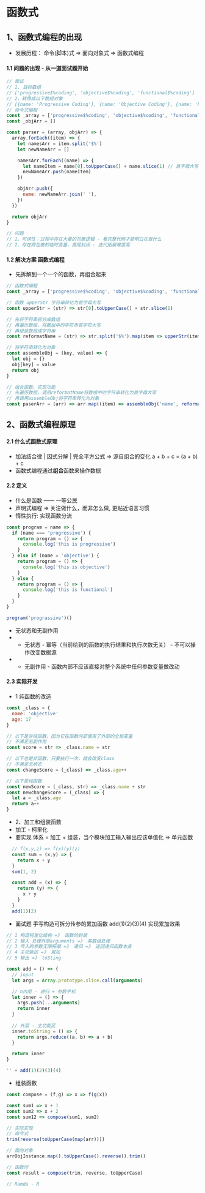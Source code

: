 # 函数式
## 1、函数式编程的出现
* 发展历程： 命令(脚本)式 => 面向对象式 => 函数式编程

#### 1.1 问题的出现 - 从一道面试题开始
```js
// 面试
// 1. 目标数组
// ['progressive$%coding', 'objective$%coding', 'functional$%coding']
// 2、转换成以下数组对象
// [{name: 'Progressive Coding'}, {name: 'Objective Coding'}, {name: 'Functional Coding'}]
// 命令式编程
const _array = ['progressive$%coding', 'objective$%coding', 'functional$%coding']
const _objArr = []

const parser = (array, objArr) => {
  array.forEach((item) => {
    let namesArr = item.split('$%')
    let newNameArr = []

    namesArr.forEach((name) => {
      let nameItem = name[0].toUpperCase() + name.slice(1) // 首字母大写
      newNameArr.push(nameItem)
    })

    objArr.push({
      name: newNameArr.join(' '),
    })
  })

  return objArr
}

// 问题
// 1、可读性：过程中存在大量的包裹逻辑 - 看完整代码才能明白在做什么
// 2、存在跨包裹的临时变量，首尾封闭 - 迭代拓展难度高
```

#### 1.2 解决方案 函数式编程
* 先拆解到一个一个的函数，再组合起来
```js
// 函数式编程
const _array = ['progressive$%coding', 'objective$%coding', 'functional$%coding']

// 函数 upperStr 字符串转化为首字母大写
const upperStr = (str) => str[0].toUpperCase() + str.slice(1)

// 先将字符串拆分成数组
// 再遍历数组，将数组中的字符串首字符大写
// 再组装数组成字符串
const reformatName = (str) => str.split('$%').map(item => upperStr(item)).join(' ')

// 将字符串转化为对象
const assembleObj = (key, value) => {
  let obj = {}
  obj[key] = value
  return obj
}

// 组合函数，实现功能
// 先遍历数组，调用reformatName将数组中的字符串转化为首字母大写
// 再调用assembleObj将字符串转化为对象
const paserArr = (arr) => arr.map((item) => assembleObj('name', reformatName(item)))
```

## 2、函数式编程原理
#### 2.1 什么式函数式原理
* 加法结合律 | 因式分解 | 完全平方公式 => 源自组合的变化 a + b + c = (a + b) + c
* 函数式编程通过**组合**函数来操作数据

#### 2.2 定义
* 什么是函数 —— 一等公民
* 声明式编程 => 关注做什么，而非怎么做, 更贴近语言习惯
* 惰性执行: 实现函数分流
```js
const program = name => {
  if (name === 'progressive') { 
    return program = () => {
      console.log('this is progressive')
    }
  } else if (name = 'objective') {
    return program = () => {
      console.log('this is objective')
    }
  } else {
    return program = () => {
      console.log('this is functional')
    }
  }
}

program('prograssive')()
```
* 无状态和无副作用
* * 无状态 - 幂等（当前给到的函数的执行结果和执行次数无关） - 不可以操作改变数据源
* * 无副作用 - 函数内部不应该直接对整个系统中任何参数变量做改动

#### 2.3 实际开发
* 1 纯函数的改造
```js
const _class = {
  name: 'objective'
  age: 17
}

// 以下是非纯函数，因为它在函数内部使用了外部的全局变量
// 不满足无副作用
const score = str => _class.name = str

// 以下也是非函数，只要执行一次，就会改变class
// 不满足无状态
const changeScore = (_class) => _class.age++

// 以下是纯函数
const newScore = (_class, str) => _class.name + str
const newchangeScore = (_class) => {
  let a = _class.age
  return a++
}
```

* 2、加工和组装函数
* 加工 - 柯里化
* 要实现 体系 = 加工 + 组装，当个模块加工输入输出应该单值化 => 单元函数
```js
  // f(x,y,z) => f(x)(y)(z)
  const sum = (x,y) => {
    return x + y
  }
  sum(1, 2)

  const add = (x) => {
    return (y) => {
      x + y
    }
  }
  add(1)(2)
```

* 面试题 手写构造可拆分传参的累加函数
add(1)(2)(3)(4) 实现累加效果
```js
// 1 构造柯里化结构 =》 函数的封装
// 2 输入 处理外层arguments =》 类数组处理
// 3 传入的参数无限拓展 =》 递归 =》 返回递归函数本身
// 4 主功能区 =》 累加
// 5 输出 =》 toSting

const add = () => {
  // input
  let args = Array.prototype.slice.call(arguments)

  // n内层 - 递归 + 参数手机
  let inner = () => {
    args.push(...arguments)
    return inner
  }
  
  // 外层 - 主功能区
  inner.toString = () => {
    return args.reduce((a, b) => a + b)
  }

  return inner
}

'' + add(1)(2)(3)(4)
```

* 组装函数
```js
const compose = (f,g) => x => f(g(x))

const sum1 => x + 1
const sum2 => x + 2 
const sum12 => compose(sum1, sum2)

// 实际实现
// 命令式
trim(reverse(toUpperCase(map(arr))))

// 面向对象
arrObjInstance.map().toUpperCase().reverse().trim()

// 函数时
const result = compose(trim, reverse, toUpperCase)

// Ramda - R
```